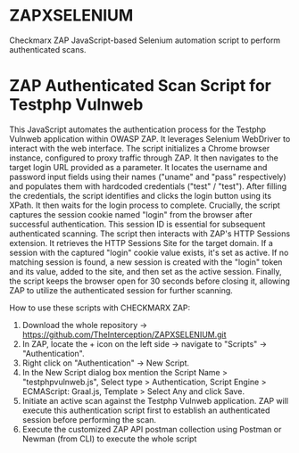 # ZAPXSELENIUM
Checkmarx ZAP JavaScript-based Selenium automation script to perform authenticated scans.

# ZAP Authenticated Scan Script for Testphp Vulnweb

This JavaScript automates the authentication process for the Testphp Vulnweb application within OWASP ZAP. It leverages Selenium WebDriver to interact with the web interface. The script initializes a Chrome browser instance, configured to proxy traffic through ZAP. It then navigates to the target login URL provided as a parameter. It locates the username and password input fields using their names ("uname" and "pass" respectively) and populates them with hardcoded credentials ("test" / "test"). After filling the credentials, the script identifies and clicks the login button using its XPath. It then waits for the login process to complete. Crucially, the script captures the session cookie named "login" from the browser after successful authentication. This session ID is essential for subsequent authenticated scanning. The script then interacts with ZAP's HTTP Sessions extension. It retrieves the HTTP Sessions Site for the target domain. If a session with the captured "login" cookie value exists, it's set as active. If no matching session is found, a new session is created with the "login" token and its value, added to the site, and then set as the active session. Finally, the script keeps the browser open for 30 seconds before closing it, allowing ZAP to utilize the authenticated session for further scanning.

How to use these scripts with CHECKMARX ZAP:

1.  Download the whole repository -> https://github.com/TheInterception/ZAPXSELENIUM.git 
2.  In ZAP, locate the + icon on the left side -> navigate to "Scripts" -> "Authentication".
3.  Right click on "Authentication" -> New Script.
4.  In the New Script dialog box mention the Script Name > "testphpvulnweb.js", Select type > Authentication, Script Engine > ECMAScript: Graal.js, Template > Select Any and click Save.
5.  Initiate an active scan against the Testphp Vulnweb application. ZAP will execute this authentication script first to establish an authenticated session before performing the scan.
6.  Execute the customized ZAP API postman collection using Postman or Newman (from CLI) to execute the whole script
